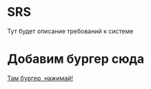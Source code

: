 # SRS
Тут будет описание требований к системе

# Добавим бургер сюда

[Там бургер, нажимай!](images/burger.png)